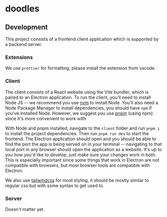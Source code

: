 # doodles

## Development

This project consists of a frontend client application which is supported by a backend server.

### Extensions

We use `prettier` for formatting, please install the extension from vscode.

### Client

The client consists of a React website using the Vite bundler, which is paired to an Electron application. To run the client, you'll need to install Node JS -- we recommend you use [nvm](https://www.freecodecamp.org/news/node-version-manager-nvm-install-guide/) to install Node. You'll also need a Node Package Manager to install dependencies, you should have `npm` if you've installed Node. However, we suggest you use [pnpm](https://pnpm.io/installation#using-npm) (using npm) since it's more convenient to work with.

With Node and pnpm installed, navigate to the `client` folder and run `pnpm i` to install the project dependencies. Then run `pnpm run dev` to start the frontend. The Electron application should open and you should be able to find the port the app is being served on in your terminal -- navigating to that local port in any browser should open the application as a website. It's up to you how you'd like to develop, just make sure your changes work in both. This is especially important since some things that work in Electron are not compatible with browsers, but most browser tools are compatible with Electron.

We also use [tailwindcss](https://tailwindcss.com/docs/guides/vite) for most styling, it should be mostly similar to regular css but with some syntax to get used to.

### Server

Doesn't matter yet.
